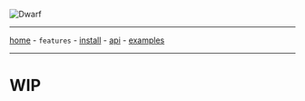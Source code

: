 ![Dwarf](https://github.com/iGio90/Dwarf/raw/master/ui/dwarf.png) 

--------

[home](./index.html) - `features` - [install](./install.html) - [api](./api.html) - [examples](./examples.html)

--------

# WIP